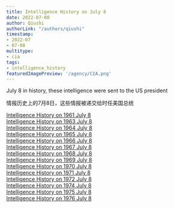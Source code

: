 ```yaml
---
title: Intelligence History on July 8
date: 2022-07-08
author: Qiushi 
authorLink: "/authors/qiushi"
timestamp: 
- 2022-07
- 07-08
multitype: 
- cia
tags: 
- intelligence_history
featuredImagePreview: '/agency/CIA.png'
---
```



July 8 in history, these intelligence were sent to the US president

情报历史上的7月8日，这些情报被递交给时任美国总统

<!--more-->







[Intelligence History on 1961 July 8](/dailybrief/1961-07-08)   
[Intelligence History on 1963 July 8](/dailybrief/1963-07-08)   
[Intelligence History on 1964 July 8](/dailybrief/1964-07-08)   
[Intelligence History on 1965 July 8](/dailybrief/1965-07-08)   
[Intelligence History on 1966 July 8](/dailybrief/1966-07-08)   
[Intelligence History on 1967 July 8](/dailybrief/1967-07-08)   
[Intelligence History on 1968 July 8](/dailybrief/1968-07-08)   
[Intelligence History on 1969 July 8](/dailybrief/1969-07-08)   
[Intelligence History on 1970 July 8](/dailybrief/1970-07-08)   
[Intelligence History on 1971 July 8](/dailybrief/1971-07-08)   
[Intelligence History on 1972 July 8](/dailybrief/1972-07-08)   
[Intelligence History on 1974 July 8](/dailybrief/1974-07-08)   
[Intelligence History on 1975 July 8](/dailybrief/1975-07-08)   
[Intelligence History on 1976 July 8](/dailybrief/1976-07-08)   
